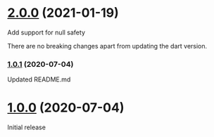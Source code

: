 # [2.0.0](https://github.com/KadaDev/week_of_year/tree/v2.0.0) (2021-01-19)

Add support for null safety

There are no breaking changes apart from updating the dart version.

### [1.0.1](https://github.com/KadaDev/week_of_year/tree/v1.0.1) (2020-07-04)

Updated README.md

# [1.0.0](https://github.com/KadaDev/week_of_year/tree/v1.0.0) (2020-07-04)

Initial release
